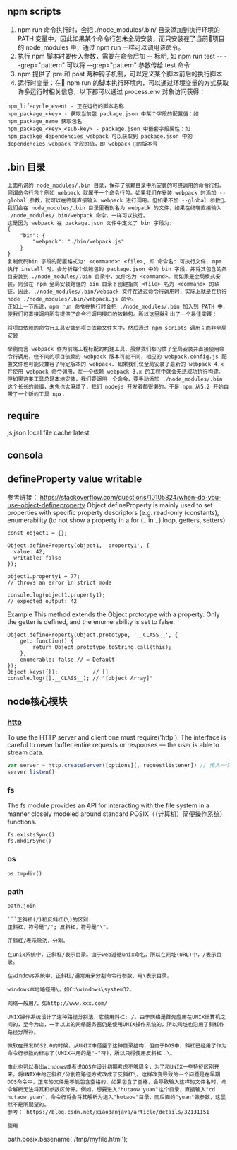 ## npm scripts
1. npm run 命令执行时，会把 ./node_modules/.bin/ 目录添加到执行环境的 PATH 变量中，因此如果某个命令行包未全局安装，而只安装在了当前项目的 node_modules 中，通过 npm run 一样可以调用该命令。
2. 执行 npm 脚本时要传入参数，需要在命令后加 -- 标明, 如 npm run test -- --grep="pattern" 可以将 --grep="pattern" 参数传给 test 命令
3. npm 提供了 pre 和 post 两种钩子机制，可以定义某个脚本前后的执行脚本
4. 运行时变量：在 npm run 的脚本执行环境内，可以通过环境变量的方式获取许多运行时相关信息，以下都可以通过 process.env 对象访问获得：

```
npm_lifecycle_event - 正在运行的脚本名称
npm_package_<key> - 获取当前包 package.json 中某个字段的配置值：如 npm_package_name 获取包名
npm_package_<key>_<sub-key> - package.json 中嵌套字段属性：如 npm_pacakge_dependencies_webpack 可以获取到 package.json 中的 dependencies.webpack 字段的值，即 webpack 的版本号

```

## .bin 目录
```
上面所说的 node_modules/.bin 目录，保存了依赖目录中所安装的可供调用的命令行包。
何谓命令行包？例如 webpack 就属于一个命令行包。如果我们在安装 webpack 时添加 --global 参数，就可以在终端直接输入 webpack 进行调用。但如果不加 --global 参数，我们会在 node_modules/.bin 目录里看到名为 webpack 的文件，如果在终端直接输入 ./node_modules/.bin/webpack 命令，一样可以执行。
这是因为 webpack 在 package.json 文件中定义了 bin 字段为:
{
    "bin": {
        "webpack": "./bin/webpack.js"
    }
}
复制代码bin 字段的配置格式为: <command>: <file>, 即 命令名: 可执行文件. npm 执行 install 时，会分析每个依赖包的 package.json 中的 bin 字段，并将其包含的条目安装到 ./node_modules/.bin 目录中，文件名为 <command>。而如果是全局模式安装，则会在 npm 全局安装路径的 bin 目录下创建指向 <file> 名为 <command> 的软链。因此，./node_modules/.bin/webpack 文件在通过命令行调用时，实际上就是在执行 node ./node_modules/.bin/webpack.js 命令。
正如上一节所说，npm run 命令在执行时会把 ./node_modules/.bin 加入到 PATH 中，使我们可直接调用所有提供了命令行调用接口的依赖包。所以这里就引出了一个最佳实践：

将项目依赖的命令行工具安装到项目依赖文件夹中，然后通过 npm scripts 调用；而非全局安装

举例而言 webpack 作为前端工程标配的构建工具，虽然我们都习惯了全局安装并直接使用命令行调用，但不同的项目依赖的 webpack 版本可能不同，相应的 webpack.config.js 配置文件也可能只兼容了特定版本的 webpack. 如果我们仅全局安装了最新的 webpack 4.x 并使用 webpack 命令调用，在一个依赖 webpack 3.x 的工程中就会无法成功执行构建。
但如果这类工具总是本地安装，我们要调用一个命令，要手动添加 ./node_modules/.bin 这个长长的前缀，未免也太麻烦了，我们 nodejs 开发者都很懒的。于是 npm 从5.2 开始自带了一个新的工具 npx.
```

## require
js json local file cache latest

## consola

## defineProperty value writable
参考链接： https://stackoverflow.com/questions/10105824/when-do-you-use-object-defineproperty
Object.defineProperty is mainly used to set properties with specific property descriptors (e.g. read-only (constants), enumerability (to not show a property in a for (.. in ..) loop, getters, setters).
```
const object1 = {};

Object.defineProperty(object1, 'property1', {
  value: 42,
  writable: false
});

object1.property1 = 77;
// throws an error in strict mode

console.log(object1.property1);
// expected output: 42
```
Example
This method extends the Object prototype with a property. Only the getter is defined, and the enumerability is set to false.

```
Object.defineProperty(Object.prototype, '__CLASS__', {
    get: function() {
        return Object.prototype.toString.call(this);
    },
    enumerable: false // = Default
});
Object.keys({});           // []
console.log([].__CLASS__); // "[object Array]"
```

## node核心模块
### [http](https://nodejs.org/dist/latest-v12.x/docs/api/http.html)
To use the HTTP server and client one must require('http').
 The interface is careful to never buffer entire requests or responses — the user is able to stream data.

```javascript
var server = http.createServer([options][, requestlistener]) // 传入一个输入和输出
server.listen()


```
### fs
The fs module provides an API for interacting with the file system in a manner closely modeled around standard POSIX（（计算机）简便操作系统） functions.

```
fs.existsSync()
fs.mkdirSync()
```

### os
```
os.tmpdir()
```
### path
```
path.join

```正斜杠(/)和反斜杠(\)的区别
正斜杠，符号是"/"; 反斜杠，符号是"\"。

正斜杠/表示除法，分割。

在unix系统中，正斜杠/表示目录。由于web遵循unix命名，所以在网址(URL)中，/表示目录。

在windows系统中，正斜杠/通常用来分割命令行参数，用\表示目录。

windows本地路径用\，如C:\windows\system32。

网络一般用/，如http://www.xxx.com/

UNIX操作系统设计了这种路径分割法，它使用斜杠: /。由于网络是首先应用在UNIX计算机之间的，至今为止，一半以上的网络服务器仍是使用UNIX操作系统的，所以网址也沿用了斜杠作路径分隔符。

微软在开发DOS2.0的时候，从UNIX中借鉴了这种目录结构，但由于DOS中，斜杠已经用了作为命令行参数的标志了(UNIX中用的是"-"符)，所以只得使用反斜杠：\。

由此也可以看出windows或者说DOS在设计初期考虑不够周全，为了和UNIX一些特征区别开来，将UNIX中的正斜杠/分割符路径方式改成了反斜杠\。这样改变导致的一个问题是在早期DOS命令中，正常的文件是不能包含空格的，如果包含了空格，会导致输入这样的文件名时，命令解析无法将其和参数区分开。例如，想要进入"hutaow yuan"这个目录，直接输入"cd hutaow yuan"，命令行将会将其解析为进入"hutaow"目录，而后面的"yuan"做参数，这显然不是所期望的。
参考： https://blog.csdn.net/xiaodanjava/article/details/32131151

使用
```
path.posix.basename('/tmp/myfile.html');
```